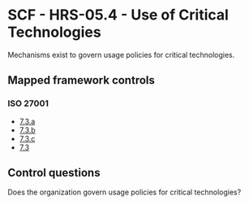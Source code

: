 # SCF - HRS-05.4 - Use of Critical Technologies
Mechanisms exist to govern usage policies for critical technologies. 
## Mapped framework controls
### ISO 27001
- [7.3.a](../iso27001/7.md#73a)
- [7.3.b](../iso27001/7.md#73b)
- [7.3.c](../iso27001/7.md#73c)
- [7.3](../iso27001/7.md#73)
  
## Control questions
Does the organization govern usage policies for critical technologies? 
  